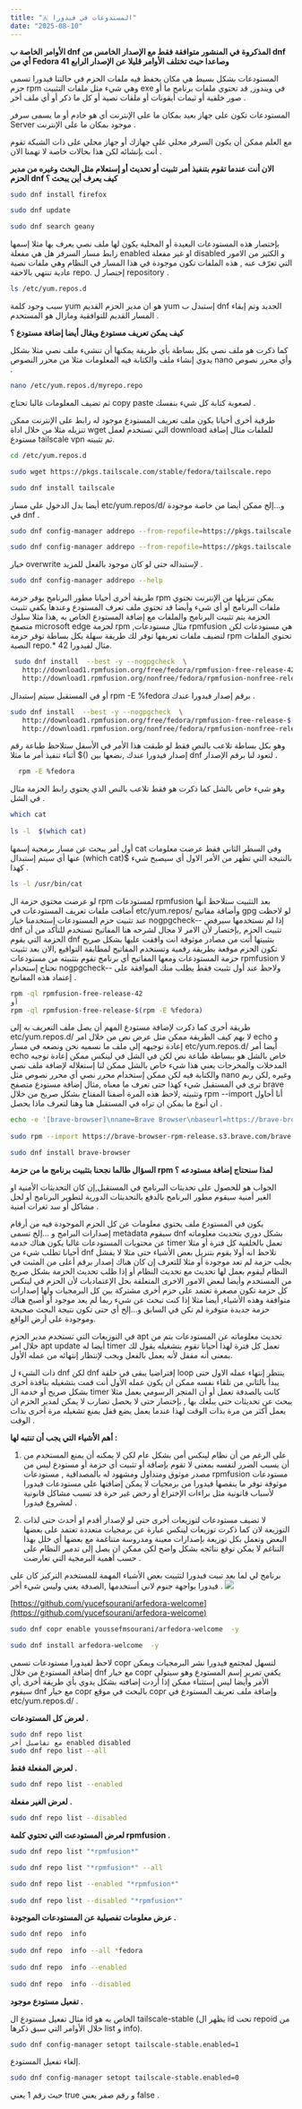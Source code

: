 ```yaml
---
title: "🇦 المستدوعات في فيدورا"
date: "2025-08-10"
---
```


**الأوامر الخاصة ب dnf المذكروة في المنشور متوافقة فقط مع الإصدار الخامس من dnf أي من Fedora 41 وصاعدا حيث تختلف الأوامر قليلا عن الإصدار الرابع**

المستودعات بشكل بسيط هي مكان يحفظ فيه ملفات الحزم في حالتنا فيدورا تسمى حزم rpm وهي شيء مثل ملفات التثبيت exe في ويندوز, قد تحتوي ملفات برنامج ما أو صور خلفية أو ثيمات أيقونات أو ملفات نصية أو كل ما ذكر أو أي ملف أخر .

المستودعات تكون على جهاز بعيد بمكان ما على الإنترنت أي هو خادم  أو ما يسمى سرفر Server موجود بمكان ما على الإنترنت .

مع العلم ممكن أن يكون السرفر محلي على جهازك أو جهاز محلي على ذات الشبكة تقوم أنت بإنشائه لكن هذا بحالات خاصة لا تهمنا الان .




**الان أنت عندما تقوم بتنفيذ أمر تثبيت أو تحديث أو إستعلام مثل البحث وغيره من مدير الحزم dnf كيف يعرف أين يبحث ؟**
```bash
sudo dnf install firefox

sudo dnf update

sudo dnf search geany 
```
بإختصار هذه المستودعات البعيدة أو المحلية يكون لها ملف نصي يعرف بها مثلا إسمها رابط مسار السرفر هل هي مفعلة enabled او غير مفعلة disabled و الكثير من الامور التي تعرّف عنه , هذه الملفات تكون موجودة في هذا المسار في النظام وهي ملفات نصية عادية تنتهي بالاحقة repo. إختصار ل repository .
 ```bash
ls /etc/yum.repos.d
```
 سبب وجود كلمة yum هو ان مدير الحزم القديم yum إستبدل ب dnf الجديد وتم إبقاء المسار القديم للتوافقية ومازال هو المستخدم .




 **كيف يمكن تعريف مستودع ويقال أيضا إضافة مستودع ؟**

 كما ذكرت هو ملف نصي بكل بساطة بأي طريقة يمكنها أن تنشىء ملف نصي مثلا بشكل يدوي إنشاء ملف والكتابة فيه المعلومات مثلا من محرر النصوص nano وأي محرر نصوص .
  ```bash
 nano /etc/yum.repos.d/myrepo.repo
 ```
 ثم تضيف المعلومات غالبا تحتاج copy paste  لصعوبة كتابة كل شيء بنفسك .


طرقية أخرى أحيانا يكون ملف تعريف المستودع موجود له رابط على الإنترنت ممكن تنزيله مثلا من خلال اداة wget التي تستخدم لعمل download للملفات مثال إضافة مستودع tailscale vpn ثم تثبيته.
 ```bash
 cd /etc/yum.repos.d
 
 sudo wget https://pkgs.tailscale.com/stable/fedora/tailscale.repo
 
 sudo dnf install tailscale
 ```
 أيضا بدل الدخول على مسار etc/yum.repos/d/ و...إلخ ممكن أيضا من خاصة موجودة في dnf .
 ```bash
 sudo dnf config-manager addrepo --from-repofile=https://pkgs.tailscale.com/stable/fedora/tailscale.repo
 
 sudo dnf config-manager addrepo --from-repofile=https://pkgs.tailscale.com/stable/fedora/tailscale.repo --overwrite 
 ```
 خيار overwrite لإستبداله حتى لو كان موجود بالفعل للمزيد .
 ```bash
 sudo dnf config-manager addrepo --help
 ```


طريقة أخرى أحيانا مطور البرنامج يوفر حزمة rpm يمكن تنزيلها من الإنترنت تحتوي ملفات البرنامج  أو أي شيء وأيضا قد تحتوي ملف تعرف المستودع وعندها يكفي تثبيت الحزمة يتم تثبيت البرنامج والملفات مع إضافة المستودع الخاص به ,هذا مثلا سلوك متصفح microsoft edge لحزمة rpm ,مثال مستودعات rpmfusion هي مستودعات لكن لتضيف ملفات تعريفها توفر لك طريقة سهلة بكل بساطة توفر حزمة rpm تحتوي الملفات النصية repo.*  مثال لفيدورا 42.
 ```bash
  sudo dnf install  --best -y --nogpgcheck  \
    http://download1.rpmfusion.org/free/fedora/rpmfusion-free-release-42.noarch.rpm \
    http://download1.rpmfusion.org/nonfree/fedora/rpmfusion-nonfree-release-42.noarch.rpm
```
   
  أو في المستقبل سيتم إستبدال rpm -E %fedora برقم إصدار فيدورا عندك .
 ```bash
 sudo dnf install  --best -y --nogpgcheck  \
    http://download1.rpmfusion.org/free/fedora/rpmfusion-free-release-$(rpm -E %fedora).noarch.rpm \
    http://download1.rpmfusion.org/nonfree/fedora/rpmfusion-nonfree-release-$(rpm -E %fedora).noarch.rpm
```
وهو بكل بساطة تلاعب بالنص فقط لو طبقت هذا الأمر في الأسفل ستلاحظ طباعة رقم إصدار فيدورا عندك ,نضعها  بين ()$ أثناء تنفيذ أمر ما مثلا dnf لتعود لنا برقم الإصدار .
 ```bash
   rpm -E %fedora
```
وهو شيء خاص بالشل  كما ذكرت هو فقط تلاعب بالنص الذي يحتوي رابط الحزمة مثال في الشل .
 ```bash
which cat
   
ls -l  $(which cat)
```
أول أمر يبحث عن مسار برمجية إسمها cat وفي السطر الثاني فقط عرضت معلومات عنها أي سيتم إستبدال (which cat)$ بالنتيجة التي تظهر من الأمر الاول أي سيصبح شيء كهذا .
 ```bash
ls -l /usr/bin/cat 
```


لو عرضت محتوي حزمة ال rpm لمستودعات  rpmfusion بعد التثبيت ستلاحظ أنها أضافت ملفات تعريف المستودعات في etc/yum.repos/ وأضاقة مفاتيح gpg لو لاحظت عند تثبيت حزم المستودعات إستخدمنا خيار  nogpgcheck-- إذا لم نستخدمها سيرفض dnf تثبيت الحزم ,بإختصار لأن الامر لا مجال لشرحه هنا المفاتيح تستخدم للتأكد من أن الحزمة التي يقوم dnf بتثبيتها أتت من  مصادر موثوقة انت وافقت عليها بشكل صريح تكون الحزم موقعة بطريقة رقمية وتستخدم المفاتيح لمطابقة التواقيع ,الان بعد تثبيت حزمة المستودعات ومعها المفاتيح أي برنامج تقوم بتثبيته من مستودعات rpmfusion لا تحتاج إستخدام nogpgcheck-- ولاحظ عند أول تثبيت فقط يطلب منك الموافقة على إعتماد هذه المفاتيح  .
 ```bash
rpm -ql rpmfusion-free-release-42
أو
rpm -ql rpmfusion-free-release-$(rpm -E %fedora)
```
 

طريقة أخرى كما ذكرت لإضافة مستودع المهم أن يصل ملف التعريف به إلى etc/yum.repos.d/ لا بهم كيف الطريقة ممكن مثل عرض نص من خلال امر echo و إعادة توجيهه إلى ملف ما نسميه نحن ونضعه في مسار etc/yum.repos.d/ أيضا أمر echo خاص بالشل هو ببساطة طباعة نص لكن في الشل في لينكس ممكن إعادة توجيه المدخلات والمخرجات يعني هذا شيء خاص بالشل ممكن لنا إستغلاله لإضافة ملف نصي والكتابة فيه لكن ممكن إستخدام محرر نصي أي محرر نصوص مثل nano وغيره ,لكن ربم ترى في المستقبل شيء كهذا حتى تعرف ما معناه ,مثال إضافة مستودع متصفح brave وتثبيته ,لاحظ هذه المرة أضفنا المفتاح بشكل صريح من خلال rpm --import أنا أحاول ان أنوع ما يمكن ان تراه في المستقبل هنا وهنا لتعرف ماذا يحصل .
 ```bash
echo -e '[brave-browser]\nname=Brave Browser\nbaseurl=https://brave-browser-rpm-release.s3.brave.com/$basearch\nenabled=1' |sudo tee /etc/yum.repos.d/brave-browser.repo
   
sudo rpm --import https://brave-browser-rpm-release.s3.brave.com/brave-core.asc

sudo dnf install brave-browser
```





**السؤال طالما نجحنا بتثبيت برنامج ما من حزمة rpm لمذا سنحتاج إضافة مستودعه ؟**

الجواب هو للحصول على تحديثات البرنامج في المستقبل,إن كان التحديثات  الأمنية او الغير أمنية سيقوم مطور البرنامج بالدفع بالتحديثات الدورية لتطوير البرنامج أو لحل مشاكل أو سد ثغرات أمنية .

يكون في المستودع ملف يحتوي معلومات عن كل الحزم الموجودة فيه من أرقام إصدارات البرامج و ...إلخ تسمى metadata سيقوم dnf بشكل دوري بتحديث معلوماته عن محتويات المستودعات غالبا يكون هناك خدمة timer تعمل بالخلفية كل فترة  أو مثلا أحيانا تطلب شيء من dnf تلاحظ انه أولا يقوم بتنزيل بعض الأشياء حتى مثلا لا يفشل بجلب حزمة لم تعد موجودة أو مثلا للتعرف  إن كان هناك إصدار برقم أعلى من المثبت في النظام ليقوم بعمل لها تحديث مع تحديث النظام أو إذا طلب تحديث الحزمة بشكل صريح من المستخدم  وأيضا لبعض الامور الاخرى المتعلقة بحل الإعتماديات لأن الحزم في لينكس كل حزمة تكون مصغرة تعتمد على حزم أخرى مشتركة بين كل البرمجيات ولها إصدارات متوافقة وهذه الأشياء, أيضا مثلا إذا كنت تبحث عن شيء ربما لم يعد موجود أو أصبح هناك  حزمة جديدة متوفرة لم تكن في السابق و...إلخ أي حتى تكون نتيجة البحث صحيحة وموجودة على أرض الواقع.

في التوزيعات التي تستخدم مدير الحزم  apt تحديث معلوماته عن المستودعات يتم من خلال امر apt update أيضا له timer تعمل كل فترة لهذا أحيانا تقوم بتشغيله يقول لك بمعنى أنه مقفل لأنه يعمل بالفعل ويجب لإنتظار إنتهائه من عمله الأول.  

ذات الشيء ل dnf لكن dnf إفتراضيا يبقى في حلقة loop ينتظر إنتهاء عمله الاول حتى يبدأ بالثاني من تلقاء نفسه ممكن ان يكون عمله الأول أنت قمت بتشغيله بنافذة أخرى بشكل صريح أو خدمة ال timer كانت بالصدفة تعمل أو أن المتجر الرسومي يعمل مثلا يبحث عن تحديثات حتى يبلغك بها , بإختصار حتى لا يحصل تضارب لا يمكن لمدير الحزم ان يعمل أكثر من مرة بذات الوقت لهذا عندما يعمل يضع قفل يمنع تشغيله مرة أخرى بذات الوقت .






**أهم الأشياء التي  يجب أن تنتبه لها :**

1. على الرغم من أن نظام لينكس أمن بشكل عام لكن لا يمكنه أن يمنع المستخدم من أن يسبب الضرر لنفسه بمعنى لا تقوم بإضافة أو تثبيت أي حزمة أو مستودع ليس من مصدر موثوق ومتداول ومشهود له بالمصداقية , مستودعات rpmfusion  مستودعات موثوقة  توفر ما ينقصها فيدورا من برمجيات لا يمكن إضافتها على مستودعات فيدورا لأسباب قانونية مثل براءات الإختراع أو رخض غير حرة قد تسبب مشاكل قانونية لمشروع  فيدورا .

2. لا تضيف مستودعات لتوزيعات أخرى حتى لو لإصدار أقدم او أحدث حتى لذات التوزيعة  لان كما ذكرت توزيعات لينكس عبارة عن برمجيات متعددة  تعتمد على بعضها البعض وتعمل بكل توزيعة بإصدارات معينة ومدروسة متناغمة مع بعضها أي خلل بهذا  التناغم  لا يمكن توقع نتائجه بشكل واضح لكن ممكن ان يصل إلى تدمير النظام على حسب أهمية البرمجية التي تعارضت .


برنامج لي لما بعد تبيت فيدورا لتثبيت بعض الأشياء المهمة للمستخدم التركيز كان على فيدورا بواجهة جنوم لاني أستخدمها ,الصدفة يعني وليس شيء أخر .
![](https://raw.githubusercontent.com/yucefsourani/arfedora-welcome/main/screenshots/Screenshot13.png)

[https://github.com/yucefsourani/arfedora-welcome](https://github.com/yucefsourani/arfedora-welcome)
```bash
sudo dnf copr enable youssefmsourani/arfedora-welcome  -y

sudo dnf install arfedora-welcome  -y
```
لاحظ لفيدورا مستودعات تسمى copr لتسهل لمجتمع فيدورا نشر البرمجيات ويمكن إضافة المستودع من خلال dnf مع خيار copr يكفي تمرير إسم المستودع وهو سيتولى الأمر وأيضا ليس إستثناء ممكن إذا أردت إضافته بشكل يدوي بأي طريقة أخرى ,أي سيقوم dnf مع خيار copr بالبحث في موقع copr وإضافة ملف تعريف المستودع في etc/yum.repos.d/ .

[](https://copr.fedorainfracloud.org/)

[](https://copr.fedorainfracloud.org/coprs/youssefmsourani/)
 
 
 



 **لعرض كل المستودعات .**
 ```bash
 sudo dnf repo list 
 مع تفاصيل أخر enabled disabled
 sudo dnf repo list --all
 ```

 **لعرض المفعلة فقط .**
 ```bash
 sudo dnf repo list --enabled
 ```

 **لعرض الغير مفعلة .**
 ```bash
 sudo dnf repo list --disabled
 ```

**لعرض المستودعت التي تحتوي كلمة rpmfusion .**
```bash
sudo dnf repo list "*rpmfusion*"

sudo dnf repo list "*rpmfusion*" --all

sudo dnf repo list --enabled "*rpmfusion*"
  
sudo dnf repo list --disabled "*rpmfusion*"
```
  
**عرض معلومات تفصيلية عن المستودعات الموجودة .**
```bash
sudo dnf repo  info
  
sudo dnf repo  info --all *fedora
  
sudo dnf repo  info --enabled
  
sudo dnf repo  info --disabled
```

**تفعيل مستودع موجود .**

مثال تفعيل مستودع ال id  الخاص به هو tailscale-stable (يظهر ال id تحت repoid من خلال الأوامر التي سبق ذكرها list و info).
```bash
sudo dnf config-manager setopt tailscale-stable.enabled=1
```
   
إلغاء تفعيل المستودع.
```bash
sudo dnf config-manager setopt tailscale-stable.enabled=0
```

حيث رقم 1 يعني true و رقم صفر يعني false .
   
   





